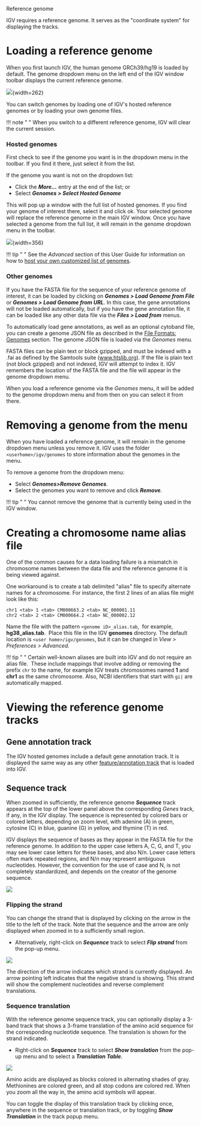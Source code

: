 
<!---
The page title should not go in the menu
-->
<p class="page-title"> Reference genome </p>

IGV requires a reference genome. It serves as the "coordinate system" for displaying the tracks. 

# Loading a reference genome

When you first launch IGV, the human genome GRCh39/hg19 is loaded by default. The genome dropdown menu on the left end of the IGV window toolbar displays the current reference genome.

![](img/icon_genome_dropdown.png){width=262}

You can switch genomes by loading one of IGV's hosted reference genomes or by loading your own genome files. 

!!! note " "
    When you switch to a different reference genome, IGV will clear the current session. 

### Hosted genomes

First check to see if the genome you want is in the dropdown menu in the toolbar. If you find it there, just select it from the list.

If the genome you want is not on the dropdown list: 

* Click the ***More...*** entry at the end of the list; or 
* Select ***Genomes > Select Hosted Genome***

This will pop up a window with the full list of hosted genomes. If you find your genome of interest there, select it and click ok. Your selected genome will replace the reference genome in the main IGV window. Once you have selected a genome from the full list, it will remain in the genome dropdown menu in the toolbar.

![](img/GenomeToAddToListNew.png){width=356}

!!! tip " "
    See the *Advanced* section of this User Guide for information on how to [host your own customized list of genomes](../advanced/hosting_genomes.md).

### Other genomes

If you have the FASTA file for the sequence of your reference genome of interest, it can be loaded by clicking on ***Genomes > Load Genome from File*** or ***Genomes > Load Genome from URL***. In this case, the gene annotations will not be loaded automatically, but if you have the gene annotation file, it can be loaded like any other data file via the ***Files > Load from*** menus. 

To automatically load gene annotations, as well as an optional cytoband file, you can create a genome JSON file as described in the [File Formats: Genomes](../FileFormats/Genomes.md) section. The genome JSON file is loaded via the *Genomes* menu.

FASTA files can be plain text or block gzipped, and must be indexed with a .fai as defined by the Samtools suite (www.htslib.org). If the file is plain text (not block gzipped) and not indexed, IGV will attempt to index it.  IGV remembers the location of the FASTA file and the file will appear in the genome dropdown menu. 

When you load a reference genome via the *Genomes* menu, it will be added to the genome dropdown menu and from then on you can select it from there. 

# Removing a genome from the menu
When you have loaded a reference genome, it will remain in the genome dropdown menu unless you remove it. IGV uses the folder ```<userhome>/igv/genomes``` to store information about the genomes in the menu.

To remove a genome from the dropdown menu:

* Select ***Genomes>Remove Genomes***.
* Select the genomes you want to remove and click ***Remove***. 

!!! tip " "
    You cannot remove the genome that is currently being used in the IGV window.
    
    
# Creating a chromosome name alias file

One of the common causes for a data loading failure is a mismatch in chromosome names between the data file and the reference genome it is being viewed against.  

One workaround is to create a tab delimited "alias" file to specify alternate names for a chromosome. For instance, the first 2 lines of an alias file might look like this:

```
chr1 <tab> 1 <tab> CM000663.2 <tab> NC_000001.11
chr2 <tab> 2 <tab> CM000664.2 <tab> NC_000002.12
```

Name the file with the pattern `<genome iD>_alias.tab`,  for example, **hg38_alias.tab**.  Place this file in the IGV **genomes** directory. The default location is `<user home>/igv/genomes`, but it can be changed in *View > Preferences > Advanced.*

!!! tip " "
    Certain well-known aliases are built into IGV and do not require an alias file.  These include mappings that involve adding or removing the prefix `chr` to the name, for example IGV treats chromosomes named **1** and **chr1** as the same chromosome. Also, NCBI identifiers that start with `gi|` are automatically mapped.

# Viewing the reference genome tracks

## Gene annotation track
The IGV hosted genomes include a default gene annotation track. It is displayed the same way as any other [feature/annotation track](tracks/annotations.md) that is loaded into IGV.

## Sequence track

When zoomed in sufficiently, the reference genome _**Sequence**_ track appears at the top of the lower panel above the corresponding _Genes_ track, if any, in the IGV display. The sequence is represented by
colored bars or colored letters, depending on zoom level, with adenine (A) in green, cytosine (C) in blue, guanine (G) in yellow, and thymine (T) in red. 
<!---
TBD describe how to change the default colors
-->

IGV displays the sequence of bases as they appear in the FASTA file for the reference genome. In addition to the upper
case letters A, C, G, and T, you may see lower case letters for these bases, and also N/n. Lower case letters often
mark repeated regions, and N/n may represent ambiguous nucleotides. However, the convention for the use of case and N, is
not completely standardized, and depends on the creator of the genome sequence.

![](img/SL_IGVsequencetrackzoomsm2015-04-01.png)

### Flipping the strand

You can change the strand that is displayed by clicking on the arrow in the title to the left of the track. Note that
the sequence and the arrow are only displayed when zoomed in to a sufficiently small region.

* Alternatively, right-click on _**Sequence**_ track to select _**Flip strand**_ from the pop-up menu.

![](img/FlipStrand1.png)

The direction of the arrow indicates which strand is currently displayed. An arrow pointing left indicates that the
negative strand is showing. This strand will show the complement nucleotides and reverse complement translations.

### Sequence translation

With the reference genome sequence track, you can optionally display a 3-band track that shows a 3-frame translation of
the amino acid sequence for the corresponding nucleotide sequence. The translation is shown for the strand indicated.

* Right-click on _**Sequence**_ track to select _**Show translation**_ from the pop-up menu and to select a _**Translation Table**_.

![](img/ThreeFrameTranslation.png)

Amino acids are displayed as blocks colored in alternating shades of gray. Methionines are colored green, and all stop
codons are colored red. When you zoom all the way in, the amino acid symbols will appear.

You can toggle the display of this translation track by clicking once, anywhere in the sequence or translation track, or
by toggling _**Show Translation**_ in the track popup menu.
